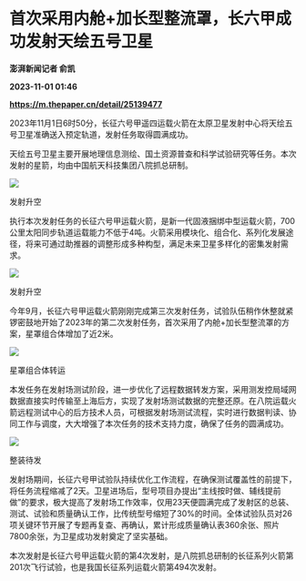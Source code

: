 # 首次采用内舱+加长型整流罩，长六甲成功发射天绘五号卫星
**澎湃新闻记者 俞凯**

**2023-11-01 01:46**

**https://m.thepaper.cn/detail/25139477**

2023年11月1日6时50分，长征六号甲遥四运载火箭在太原卫星发射中心将天绘五号卫星准确送入预定轨道，发射任务取得圆满成功。

天绘五号卫星主要开展地理信息测绘、国土资源普查和科学试验研究等任务。本次发射的星箭，均由中国航天科技集团八院抓总研制。

![](https://imagecloud.thepaper.cn/thepaper/image/276/483/748.GIF)

发射升空

执行本次发射任务的长征六号甲运载火箭，是新一代固液捆绑中型运载火箭，700公里太阳同步轨道运载能力不低于4吨。火箭采用模块化、组合化、系列化发展途径，将来可通过助推器的调整形成多种构型，满足未来卫星多样化的密集发射需求。

![](https://imagecloud.thepaper.cn/thepaper/image/276/483/747.JPG)

发射升空

今年9月，长征六号甲运载火箭刚刚完成第三次发射任务，试验队伍稍作休整就紧锣密鼓地开始了2023年的第二次发射任务，首次采用了内舱+加长型整流罩的方案，星罩组合体增加了近2米。

![](https://imagecloud.thepaper.cn/thepaper/image/276/483/749.JPG)

星罩组合体转运

本发任务在发射场测试阶段，进一步优化了远程数据转发方案，采用测发控局域网数据直接实时传输至上海后方，实现了发射场测试数据的完整还原。在八院运载火箭远程测试中心的后方技术人员，可根据发射场测试流程，实时进行数据判读、协同工作与调度，大大增强了本次任务的技术支持力度，确保了任务的圆满成功。

![](https://imagecloud.thepaper.cn/thepaper/image/276/483/750.JPG)

整装待发

发射场期间，长征六号甲试验队持续优化工作流程，在确保测试覆盖性的前提下，将任务流程缩减了2天。卫星进场后，型号项目办提出“主线按时做、辅线提前做”的要求，极大提高了发射场工作效率，仅用23天便圆满完成了发射区的总装、测试、试验和质量确认工作，比传统型号缩短了30%的时间。全体试验队员对26项关键环节开展了专题再复查、再确认，累计形成质量确认表360余张、照片7800余张，为卫星成功发射奠定了坚实基础。

本次发射是长征六号甲运载火箭的第4次发射，是八院抓总研制的长征系列火箭第201次飞行试验，也是我国长征系列运载火箭第494次发射。